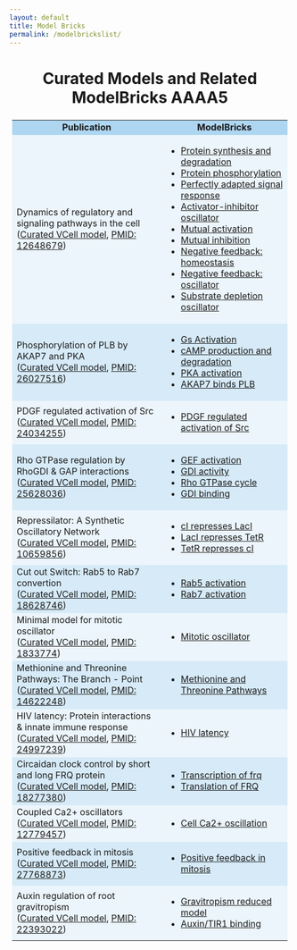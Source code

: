 ```yaml
---
layout: default
title: Model Bricks
permalink: /modelbrickslist/
---
```


<h1 align="center"> Curated Models and Related ModelBricks AAAA5 </h1>

<table border-left="15" style="padding:5px">
<tr>
     <td bgcolor="#AED6F1" align="center"><strong>Publication</strong>
     </td>
     <td bgcolor="#AED6F1" align="center"><strong>ModelBricks</strong>
     </td>
</tr>
<tr>
     <td bgcolor="#EBF5FB"> Dynamics of regulatory and signaling pathways in the cell <br>
     (<a href="http://modelbricks.org/CM_PM12648679/">Curated VCell model</a>, 
      <a href="https://www.ncbi.nlm.nih.gov/pubmed/12648679">PMID: 12648679</a>)
     </td>
     <td bgcolor="#EBF5FB">
          <ul>
          <li><a href="/CM_PM12648679_MB1/"> Protein synthesis and degradation</a></li>
          <li><a href="/CM_PM12648679_MB2/"> Protein phosphorylation</a></li>
          <li><a href="/CM_PM12648679_MB4/"> Perfectly adapted signal response</a></li>
          <li><a href="/CM_PM12648679_MB5/"> Activator-inhibitor oscillator</a></li>
          <li><a href="/CM_PM12648679_MB6/"> Mutual activation</a></li>
          <li><a href="/CM_PM12648679_MB7/"> Mutual inhibition</a></li>
          <li><a href="/CM_PM12648679_MB8/"> Negative feedback: homeostasis</a></li>
          <li><a href="/CM_PM12648679_MB9/"> Negative feedback: oscillator</a></li>
          <li><a href="/CM_PM12648679_MB10/"> Substrate depletion oscillator</a></li>
          </ul>
     </td>
</tr>
<tr>
     <td bgcolor="#D6EAF8"> Phosphorylation of PLB by AKAP7 and PKA <br>
          (<a href="http://modelbricks.org/CM_PM26027516/">Curated VCell model</a>,
          <a href="https://www.ncbi.nlm.nih.gov/pubmed/26027516">PMID: 26027516</a>)
     </td>
     <td bgcolor="#D6EAF8">
          <ul>
          <li><a href="/CM_PM26027516_MB1/">Gs Activation</a></li>
          <li><a href="/CM_PM26027516_MB2/">cAMP production and degradation</a></li>
          <li><a href="/CM_PM26027516_MB3/">PKA activation </a></li>
          <li><a href="/CM_PM26027516_MB4/">AKAP7 binds PLB</a></li>
          </ul>
     </td>
</tr>
<tr>
     <td bgcolor="#EBF5FB"> PDGF regulated activation of Src <br>
          (<a href="http://modelbricks.org/CM_PM24034255/">Curated VCell model</a>,
          <a href="https://www.ncbi.nlm.nih.gov/pubmed/24034255 ">PMID: 24034255</a>)
     </td>
     <td bgcolor="#EBF5FB">
          <ul>
          <li><a href="http://modelbricks.org/CM_PM24034255/">PDGF regulated activation of Src</a></li>
          </ul>
     </td>
</tr>
<tr>
     <td bgcolor="#D6EAF8"> Rho GTPase regulation by RhoGDI & GAP interactions <br>
          (<a href="http://modelbricks.org/CM_PM25628036/">Curated VCell model</a>,
          <a href="https://www.ncbi.nlm.nih.gov/pubmed/25628036">PMID: 25628036</a>)
     </td>
     <td bgcolor="#D6EAF8">
          <ul>
          <li><a href="/CM_PM25628036_MB1/">GEF activation</a></li>
          <li><a href="/CM_PM25628036_MB2/">GDI activity</a></li>
          <li><a href="/CM_PM25628036_MB3/">Rho GTPase cycle</a></li>
          <li><a href="/CM_PM25628036_MB4/">GDI binding</a></li>
          </ul>
     </td>
</tr>
<tr>
     <td bgcolor="#EBF5FB"> Repressilator: A Synthetic Oscillatory Network <br>
               (<a href="http://modelbricks.org/CM_PM10659856/">Curated VCell model</a>,
          <a href="https://www.ncbi.nlm.nih.gov/pubmed/10659856">PMID: 10659856</a>)
     </td>
     <td bgcolor="#EBF5FB">
          <ul>
          <li><a href="/CM_PM10659856_MB1/">cI represses LacI</a></li>
          <li><a href="/CM_PM10659856_MB2/">LacI represses TetR</a></li>
          <li><a href="/CM_PM10659856_MB3/">TetR represses cI</a></li>
          </ul>
     </td>
</tr>
<tr>
     <td bgcolor="#D6EAF8"> Cut out Switch: Rab5 to Rab7 convertion <br>
          (<a href="http://modelbricks.org/CM_PM18628746/">Curated VCell model</a>,
          <a href="https://www.ncbi.nlm.nih.gov/pubmed/18628746">PMID: 18628746</a>)
     </td>
     <td bgcolor="#D6EAF8">
          <ul>
          <li><a href="http://modelbricks.org/CM_PM18628746_MB1/">Rab5 activation</a></li>
          <li><a href="http://modelbricks.org/CM_PM18628746_MB2/">Rab7 activation</a></li>
          </ul>
               </td>
</tr>
<tr>
     <td bgcolor="#EBF5FB"> Minimal model for mitotic oscillator <br>
         (<a href="http://modelbricks.org/CM_PM1833774/">Curated VCell model</a>,
          <a href="https://www.ncbi.nlm.nih.gov/pubmed/1833774">PMID: 1833774</a>)
     </td>
     <td bgcolor="#EBF5FB">
          <ul>
          <li><a href="http://modelbricks.org/CM_PM1833774/">Mitotic oscillator</a></li>
          </ul>
     </td>
</tr>
<tr>
     <td bgcolor="#D6EAF8"> Methionine and Threonine Pathways: The Branch - Point <br>
          (<a href="http://modelbricks.org/CM_PM14622248/">Curated VCell model</a>,
          <a href="https://www.ncbi.nlm.nih.gov/pubmed/14622248">PMID: 14622248</a>)
     </td>
     <td bgcolor="#D6EAF8">
          <ul>
          <li><a href="http://modelbricks.org/CM_PM14622248/">Methionine and Threonine Pathways</a></li>
          </ul>
     </td>
</tr>
<tr>
     <td bgcolor="#EBF5FB"> HIV latency: Protein interactions & innate immune response <br>
         (<a href="http://modelbricks.org/CM_PM24997239/">Curated VCell model</a>,
          <a href="https://www.ncbi.nlm.nih.gov/pubmed/24997239">PMID: 24997239</a>)
     </td>
     <td bgcolor="#EBF5FB">
          <ul>
          <li><a href="http://modelbricks.org/CM_PM24997239/"> HIV latency</a></li>
          </ul>
     </td>
</tr>
<tr>
     <td bgcolor="#D6EAF8"> Circaidan clock control by short and long FRQ protein <br>
          (<a href="http://modelbricks.org/CM_PM18277380/">Curated VCell model</a>,
          <a href="https://www.ncbi.nlm.nih.gov/pubmed/18277380">PMID: 18277380</a>)
     </td>
     <td bgcolor="#D6EAF8">
          <ul>
          <li><a href="http://modelbricks.org/CM_PM18277380_MB1/">Transcription of frq</a></li>
          <li><a href="http://modelbricks.org/CM_PM18277380_MB2/">Translation of FRQ</a></li>
          </ul>
     </td>
</tr>
<tr>
     <td bgcolor="#EBF5FB"> Coupled Ca2+ oscillators <br>
          (<a href="http://modelbricks.org/CM_PM12779457/">Curated VCell model</a>, 
          <a href="https://www.ncbi.nlm.nih.gov/pubmed/12779457">PMID: 12779457</a>)
     </td>
     <td bgcolor="#EBF5FB">
          <ul>
          <li><a href="http://modelbricks.org/CM_PM12779457_MB1/"> Cell Ca2+ oscillation</a></li>
          </ul>
     </td>
</tr>
<tr>
     <td bgcolor="#D6EAF8"> Positive feedback in mitosis <br>
          (<a href="http://modelbricks.org/CM_PM27768873/">Curated VCell model</a>,
          <a href="https://www.ncbi.nlm.nih.gov/pubmed/27768873">PMID: 27768873</a>)
     </td>
     <td bgcolor="#D6EAF8">
          <ul>
          <li><a href="http://modelbricks.org/CM_PM27768873/"> Positive feedback in mitosis</a></li>
          </ul>
     </td>
</tr>
<tr>
     <td bgcolor="#EBF5FB"> Auxin regulation of root gravitropism <br>
          (<a href="http://modelbricks.org/CM_PM22393022/">Curated VCell model</a>,
          <a href="https://www.ncbi.nlm.nih.gov/pubmed/22393022">PMID: 22393022</a>)
     </td>
     <td bgcolor="#EBF5FB">
          <ul>
          <li><a href="http://modelbricks.org/CM_PM22393022_MB1/">Gravitropism reduced model</a></li>
          <li><a href="http://modelbricks.org/CM_PM22393022_MB2/">Auxin/TIR1 binding</a></li>
          </ul>
     </td>
</tr>
</table>
